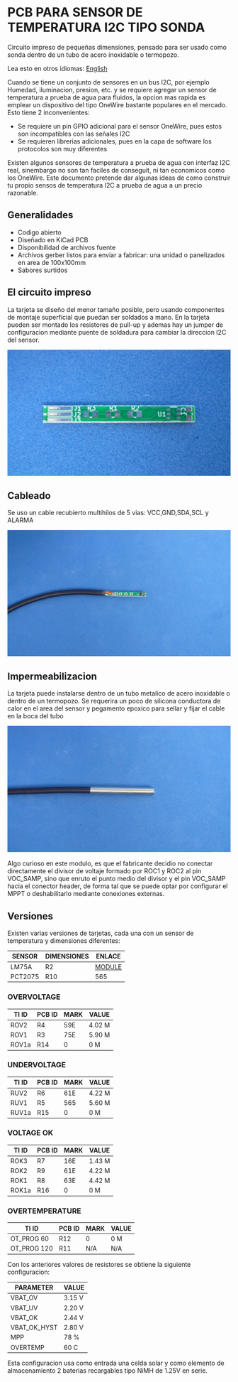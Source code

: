 # PCB PARA SENSOR DE TEMPERATURA I2C TIPO SONDA

Circuito impreso de pequeñas dimensiones, pensado para ser usado como sonda dentro de un tubo de acero inoxidable o termopozo. 

Lea esto en otros idiomas: [English](../../README.md)

Cuando se tiene un conjunto de sensores en un bus I2C, por ejemplo Humedad, iluminacion, presion, etc. y se requiere agregar un sensor de temperatura a prueba de agua para fluidos, la opcion mas rapida es emplear un dispositivo del tipo OneWire bastante populares en el mercado. Esto tiene 2 inconvenientes:

* Se requiere un pin GPIO adicional para el sensor OneWire, pues estos son incompatibles con las señales I2C
* Se requieren librerias adicionales, pues en la capa de software los protocolos son muy diferentes

Existen algunos sensores de temperatura a prueba de agua con interfaz I2C real, sinembargo no son tan faciles de conseguit, ni tan economicos como los OneWire. Este documento pretende dar algunas ideas de como construir tu propio sensos de temperatura I2C a prueba de agua a un precio razonable.

## Generalidades

* Codigo abierto
* Diseñado en KiCad PCB
* Disponibilidad de archivos fuente
* Archivos gerber listos para enviar a fabricar: una unidad o panelizados en area de 100x100mm
* Sabores surtidos

## El circuito impreso

La tarjeta se diseño del menor tamaño posible, pero usando componentes de montaje superficial que puedan ser soldados a mano. En la tarjeta pueden ser montado los resistores de pull-up y ademas hay un jumper de configuracion mediante puente de soldadura para cambiar la direccion I2C del sensor.

![MODULE](/assets/img/pcb.jpg)

## Cableado

Se uso un cable recubierto multihilos de 5 vias: VCC,GND,SDA,SCL y ALARMA

![MODULE](/assets/img/wired.jpg)

## Impermeabilizacion

La tarjeta puede instalarse dentro de un tubo metalico de acero inoxidable o dentro de un termopozo. Se requerira un poco de silicona conductora de calor en el area del sensor y pegamento epoxico para sellar y fijar el cable en la boca del tubo

![MODULE](/assets/img/waterproofing.jpg)

Algo curioso en este modulo, es que el fabricante decidio no conectar directamente el divisor de voltaje formado por ROC1 y ROC2 al pin VOC_SAMP, sino que enruto el punto medio del divisor y el pin VOC_SAMP hacia el conector header, de forma tal que se puede optar por configurar el MPPT o deshabilitarlo mediante conexiones externas.

## Versiones

Existen varias versiones de tarjetas, cada una con un sensor de temperatura y dimensiones diferentes:


| SENSOR  | DIMENSIONES | ENLACE                    |
|---------|-------------|---------------------------|
| LM75A   |  R2         | [MODULE](/LM75A_PROBE_PCB)|
| PCT2075 |  R10        | 565                       |



### OVERVOLTAGE

| TI ID | PCB ID | MARK | VALUE  |
|-------|--------|------|--------|
| ROV2  |  R4    | 59E  | 4.02 M |
| ROV1  |  R3    | 75E  | 5.90 M |
| ROV1a |  R14   | 0    |    0 M |

### UNDERVOLTAGE

| TI ID | PCB ID | MARK | VALUE  |
|-------|--------|------|--------|
| RUV2  |  R6    | 61E  | 4.22 M |
| RUV1  |  R5    | 565  | 5.60 M |
| RUV1a |  R15   | 0    |    0 M |

### VOLTAGE OK

| TI ID | PCB ID | MARK | VALUE  |
|-------|--------|------|--------|
| ROK3  |  R7    | 16E  | 1.43 M |
| ROK2  |  R9    | 61E  | 4.22 M |
| ROK1  |  R8    | 63E  | 4.42 M |
| ROK1a |  R16   | 0    |    0 M |

### OVERTEMPERATURE

| TI ID       | PCB ID | MARK | VALUE |
|-------------|--------|------|-------|
| OT_PROG 60  |  R12   | 0    |   0 M |
| OT_PROG 120 |  R11   | N/A  |   N/A |



Con los anteriores valores de resistores se obtiene la siguiente configuracion:

| PARAMETER      | VALUE |
|----------------|-------|
| VBAT_OV        | 3.15 V|
| VBAT_UV        | 2.20 V|
| VBAT_OK        | 2.44 V|
| VBAT_OK_HYST   | 2.80 V|
| MPP            | 78 %  |
| OVERTEMP       | 60 C  |


Esta configuracion usa como entrada una celda solar y como elemento de almacenamiento 2 baterias recargables tipo NiMH de 1.25V  en serie.
